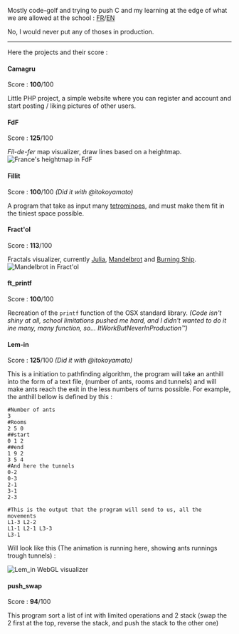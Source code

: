 Mostly code-golf and trying to push C and my learning at the edge of what we are allowed at the school : [FR](https://cdn.intra.42.fr/pdf/pdf/317/norme.fr.pdf)/[EN](https://cdn.intra.42.fr/pdf/pdf/960/norme.en.pdf)

No, I would never put any of thoses in production.
* * *

Here the projects and their score :

#### Camagru
Score : **100**/100

Little PHP project, a simple website where you can register and account and start posting / liking pictures of other users.

#### FdF
Score : **125**/100

*Fil-de-fer* map visualizer, draw lines based on a heightmap.
![France's heightmap in FdF](https://i.imgur.com/x6LHPOg.png)

#### Fillit
Score : **100**/100
*(Did it with @itokoyamato)*

A program that take as input many [tetrominoes](https://en.wikipedia.org/wiki/Tetromino), and must make them fit in the tiniest space possible.

#### Fract'ol
Score : **113**/100

Fractals visualizer, currently [Julia](https://en.wikipedia.org/wiki/Julia_set), [Mandelbrot](https://en.wikipedia.org/wiki/Mandelbrot_set) and [Burning Ship](https://en.wikipedia.org/wiki/Burning_Ship_fractal).
![Mandelbrot in Fract'ol](https://i.imgur.com/nLjk81Q.png)

#### ft_printf
Score : **100**/100

Recreation of the `printf` function of the OSX standard library.
*(Code isn't shiny at all, school limitations pushed me hard, and I didn't wanted to do it ine many, many function, so... ItWorkButNeverInProduction™️)*

#### Lem-in
Score : **125**/100
*(Did it with @itokoyamato)*

This is a initiation to pathfinding algorithm, the program will take an anthill into the form of a text file, (number of ants, rooms and tunnels) and will make ants reach the exit in the less numbers of turns possible.
For example, the anthill bellow is defined by this :
```
#Number of ants
3
#Rooms
2 5 0
##start
0 1 2
##end
1 9 2
3 5 4
#And here the tunnels
0-2
0-3
2-1
3-1
2-3

#This is the output that the program will send to us, all the movements
L1-3 L2-2
L1-1 L2-1 L3-3
L3-1
```
Will look like this (The animation is running here, showing ants runnings trough tunnels) :

![Lem_in WebGL visualizer](https://i.imgur.com/ppjvM95.png)

#### push_swap
Score : **94**/100

This program sort a list of int with limited operations and 2 stack (swap the 2 first at the top, reverse the stack, and push the stack to the other one)

